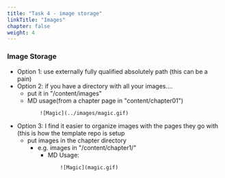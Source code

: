 ```yaml
---
title: "Task 4 - image storage"
linkTitle: "Images"
chapter: false
weight: 4
---
```


### Image Storage

- Option 1: use externally fully qualified absolutely path (this can be a pain)
- Option 2: if you have a directory with all your images.... 
  - put it in "/content/images"
  - MD usage(from a chapter page in "content/chapter01") 
    ```
        ![Magic](../images/magic.gif)
    ```
- Option 3:  I find it easier to organize images with the pages they go with (this is how the template repo is setup
  - put images in the chapter directory
    - e.g. images in "/content/chapter1/"
      - MD Usage:
        ```
            ![Magic](magic.gif)
        ```